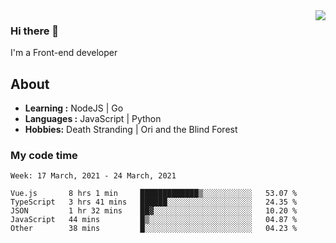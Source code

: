 <img align='right' src="https://github-readme-stats.vercel.app/api?username=strugglebak&show_icons=true">

### Hi there 👋

I'm a Front-end developer

## About

-  **Learning :** NodeJS | Go
-  **Languages :** JavaScript | Python
-  **Hobbies:** Death Stranding | Ori and the Blind Forest

### My code time

<!--START_SECTION:waka-->
```text
Week: 17 March, 2021 - 24 March, 2021

Vue.js       8 hrs 1 min     █████████████▒░░░░░░░░░░░   53.07 % 
TypeScript   3 hrs 41 mins   ██████░░░░░░░░░░░░░░░░░░░   24.35 % 
JSON         1 hr 32 mins    ██▓░░░░░░░░░░░░░░░░░░░░░░   10.20 % 
JavaScript   44 mins         █▒░░░░░░░░░░░░░░░░░░░░░░░   04.87 % 
Other        38 mins         █░░░░░░░░░░░░░░░░░░░░░░░░   04.23 % 
```
<!--END_SECTION:waka-->

